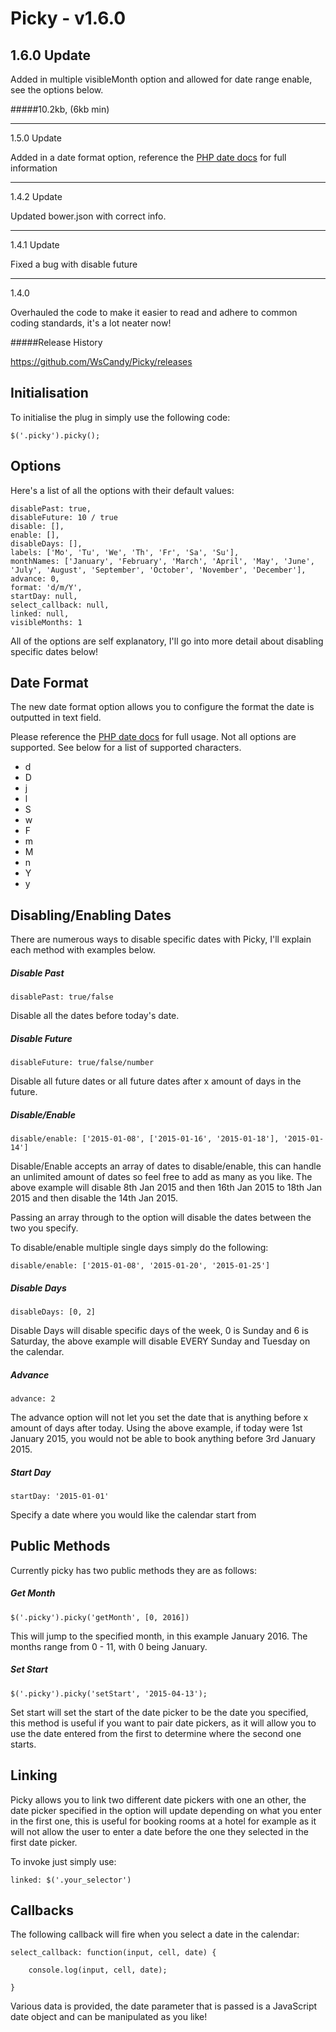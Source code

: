 Picky - v1.6.0
=====

1.6.0 Update
---

Added in multiple visibleMonth option and allowed for date range enable, see the options below.

#####10.2kb, (6kb min)

---

1.5.0 Update

Added in a date format option, reference the [PHP date docs](http://php.net/manual/en/function.date.php) for full information

---

1.4.2 Update

Updated bower.json with correct info.

---

1.4.1 Update


Fixed a bug with disable future

---

1.4.0

Overhauled the code to make it easier to read and adhere to common coding standards, it's a lot neater now!

#####Release History

https://github.com/WsCandy/Picky/releases

Initialisation
---

To initialise the plug in simply use the following code:

	$('.picky').picky();

Options
---

Here's a list of all the options with their default values:

	disablePast: true,
	disableFuture: 10 / true
	disable: [],
	enable: [],
	disableDays: [],
	labels: ['Mo', 'Tu', 'We', 'Th', 'Fr', 'Sa', 'Su'],
	monthNames: ['January', 'February', 'March', 'April', 'May', 'June', 'July', 'August', 'September', 'October', 'November', 'December'],
	advance: 0,
	format: 'd/m/Y',
	startDay: null,
	select_callback: null,
	linked: null,
	visibleMonths: 1

All of the options are self explanatory, I'll go into more detail about disabling specific dates below!

Date Format
---

The new date format option allows you to configure the format the date is outputted in text field.

Please reference the [PHP date docs](http://php.net/manual/en/function.date.php) for full usage. Not all options are supported. See below for a list of supported characters.

- d
- D
- j
- l
- S
- w
- F
- m
- M
- n
- Y
- y

Disabling/Enabling Dates
---

There are numerous ways to disable specific dates with Picky, I'll explain each method with examples below.

##### Disable Past

	disablePast: true/false

Disable all the dates before today's date.

##### Disable Future

	disableFuture: true/false/number

Disable all future dates or all future dates after x amount of days in the future.

##### Disable/Enable

	disable/enable: ['2015-01-08', ['2015-01-16', '2015-01-18'], '2015-01-14']

Disable/Enable accepts an array of dates to disable/enable, this can handle an unlimited amount of dates so feel free to add as many as you like. The above example will disable 8th Jan 2015  and then 16th Jan 2015 to 18th Jan 2015 and then disable the 14th Jan 2015.

Passing an array through to the option will disable the dates between the two you specify.

To disable/enable multiple single days simply do the following:

	disable/enable: ['2015-01-08', '2015-01-20', '2015-01-25']

##### Disable Days

	disableDays: [0, 2]

Disable Days will disable specific days of the week, 0 is Sunday and 6 is Saturday, the above example will disable EVERY Sunday and Tuesday on the calendar.

##### Advance

	advance: 2

The advance option will not let you set the date that is anything before x amount of days after today. Using the above example, if today were 1st January 2015, you would not be able to book anything before 3rd January 2015.

##### Start Day

	startDay: '2015-01-01'

Specify a date where you would like the calendar start from

Public Methods
---

Currently picky has two public methods they are as follows:

##### Get Month

	$('.picky').picky('getMonth', [0, 2016])

This will jump to the specified month, in this example January 2016. The months range from 0 - 11, with 0 being January.

##### Set Start

	$('.picky').picky('setStart', '2015-04-13');

Set start will set the start of the date picker to be the date you specified, this method is useful if you want to pair date pickers, as it will allow you to use the date entered from the first to determine where the second one starts.

Linking
---

Picky allows you to link two different date pickers with one an other, the date picker specified in the option will update depending on what you enter in the first one, this is useful for booking rooms at a hotel for example as it will not allow the user to enter a date before the one they selected in the first date picker.

To invoke just simply use: 

	linked: $('.your_selector')

Callbacks
---

The following callback will fire when you select a date in the calendar:

	select_callback: function(input, cell, date) {

		console.log(input, cell, date);

	}

Various data is provided, the date parameter that is passed is a JavaScript date object and can be manipulated as you like!
